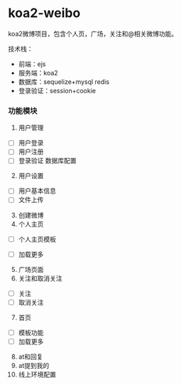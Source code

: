 # koa2-weibo

koa2微博项目，包含个人页，广场，关注和@相关微博功能。

技术栈：
- 前端：ejs
- 服务端：koa2
- 数据库：sequelize+mysql redis
- 登录验证：session+cookie 

### 功能模块
1. 用户管理
- [ ] 用户登录
- [ ] 用户注册
- [ ] 登录验证 数据库配置
2. 用户设置 
- [ ] 用户基本信息
- [ ] 文件上传
3. 创建微博
4. 个人主页

- [ ] 个人主页模板
- [ ] 加载更多


5. 广场页面
6. 关注和取消关注
- [ ] 关注
- [ ] 取消关注
7. 首页
- [ ] 模板功能
- [ ] 加载更多

8. at和回复
9. at提到我的
10. 线上环境配置



